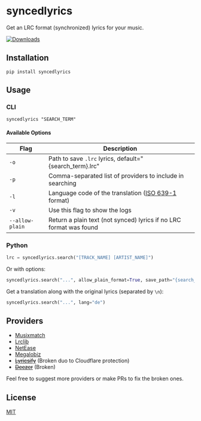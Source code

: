 # syncedlyrics
 Get an LRC format (synchronized) lyrics for your music.
 
 [![Downloads](https://static.pepy.tech/badge/syncedlyrics/month)](https://pepy.tech/project/syncedlyrics)

## Installation
```
pip install syncedlyrics
```
## Usage
### CLI
```
syncedlyrics "SEARCH_TERM"
```

#### Available Options
| Flag | Description |
| --- | --- |
| `-o` | Path to save `.lrc` lyrics, default="{search_term}.lrc" |
| `-p` | Comma-separated list of providers to include in searching |
| `-l` | Language code of the translation ([ISO 639-1](https://en.wikipedia.org/wiki/List_of_ISO_639_language_codes) format) |
| `-v` | Use this flag to show the logs |
| `--allow-plain` | Return a plain text (not synced) lyrics if no LRC format was found |

### Python
```py
lrc = syncedlyrics.search("[TRACK_NAME] [ARTIST_NAME]")
```
Or with options:
```py
syncedlyrics.search("...", allow_plain_format=True, save_path="{search_term}_1234.lrc", providers=["NetEase"])
```
Get a translation along with the original lyrics (separated by `\n`):
```py
syncedlyrics.search("...", lang="de")
```

## Providers
- [Musixmatch](https://www.musixmatch.com/)
- [Lrclib](https://github.com/tranxuanthang/lrcget/issues/2#issuecomment-1326925928)
- [NetEase](https://music.163.com/)
- [Megalobiz](https://www.megalobiz.com/)
- ~~[Lyricsify](https://www.lyricsify.com/)~~ (Broken duo to Cloudflare protection)
- ~~[Deezer](https://deezer.com/)~~ (Broken)

Feel free to suggest more providers or make PRs to fix the broken ones.

## License
[MIT](https://github.com/rtcq/syncedlyrics/blob/master/LICENSE)
